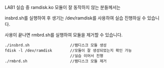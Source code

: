 LAB1 실습 중 ramdisk.ko 모듈이 잘 동작하지 않는 분들께서는

insbrd.sh를 실행하여 후 생기는 /dev/ramdisk를 사용하여 실습 진행하실 수 있습니다.

사용이 끝나면 rmbrd.sh를 실행하여 모듈을 제거할 수 있습니다.
```
./insbrd.sh                  //램디스크 모듈 생성
fdisk -l /dev/ramdisk        //모듈이 잘 생성되었는지 확인 가능
                             //실습 이어서 진행
./rmbrd.sh                   //램디스크 모듈 제거
```
